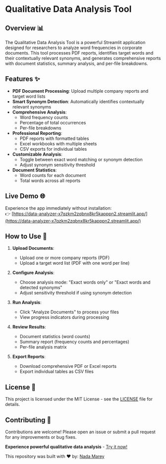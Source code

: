 # Qualitative Data Analysis Tool

## Overview 📊

The Qualitative Data Analysis Tool is a powerful Streamlit application designed for researchers to analyze word frequencies in corporate documents. This tool processes PDF reports, identifies target words and their contextually relevant synonyms, and generates comprehensive reports with document statistics, summary analysis, and per-file breakdowns.

## Features ✨

- **PDF Document Processing**: Upload multiple company reports and target word lists
- **Smart Synonym Detection**: Automatically identifies contextually relevant synonyms
- **Comprehensive Analysis**:
  - Word frequency counts
  - Percentage of total occurrences
  - Per-file breakdowns
- **Professional Reporting**:
  - PDF reports with formatted tables
  - Excel workbooks with multiple sheets
  - CSV exports for individual tables
- **Customizable Analysis**:
  - Toggle between exact word matching or synonym detection
  - Adjust synonym sensitivity threshold
- **Document Statistics**:
  - Word counts for each document
  - Total words across all reports

## Live Demo 🌐

Experience the app immediately without installation:  
👉 [https://data-analyzer-x7qzkm2zqbnx8kr5kapppn2.streamlit.app/](https://data-analyzer-x7qzkm2zqbnx8kr5kapppn2.streamlit.app/)

## How to Use 🚀

1. **Upload Documents**:
   - Upload one or more company reports (PDF)
   - Upload a target word list (PDF with one word per line)

2. **Configure Analysis**:
   - Choose analysis mode: "Exact words only" or "Exact words and detected synonyms"
   - Adjust sensitivity threshold if using synonym detection

3. **Run Analysis**:
   - Click "Analyze Documents" to process your files
   - View progress indicators during processing

4. **Review Results**:
   - Document statistics (word counts)
   - Summary report (frequency counts and percentages)
   - Per-file analysis matrix

5. **Export Reports**:
   - Download comprehensive PDF or Excel reports
   - Export individual tables as CSV files

## License 📄

This project is licensed under the MIT License - see the [LICENSE](LICENSE) file for details.

## Contributing 🤝

Contributions are welcome! Please open an issue or submit a pull request for any improvements or bug fixes.

**Experience powerful qualitative data analysis** - [Try it now!](https://data-analyzer-x7qzkm2zqbnx8kr5kapppn2.streamlit.app/)

This repository was built with ❤️ by: [Nada Marey](https://github.com/NadaMarei)
